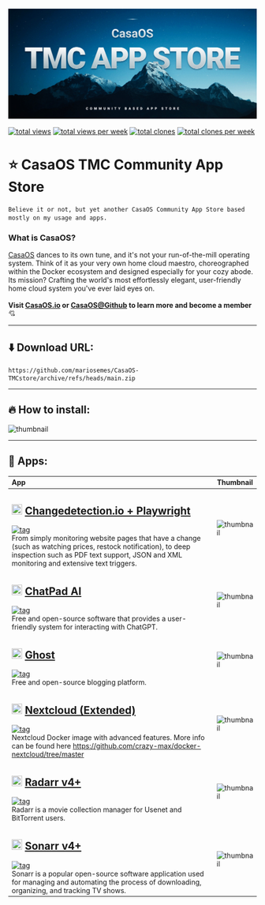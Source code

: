 ![hero](Assets/hero.jpg)

[![total views](https://raw.githubusercontent.com/mariosemes/CasaOS-TMCstore/traffic/total_views.svg)](https://github.com/mariosemes/CasaOS-TMCstore/tree/traffic#-total-traffic-data-badge)
[![total views per week](https://raw.githubusercontent.com/mariosemes/CasaOS-TMCstore/traffic/total_views_per_week.svg)](https://github.com/mariosemes/CasaOS-TMCstore/tree/traffic#-total-traffic-data-badge)
[![total clones](https://raw.githubusercontent.com/mariosemes/CasaOS-TMCstore/traffic/total_clones.svg)](https://github.com/mariosemes/CasaOS-TMCstore/tree/traffic#-total-traffic-data-badge)
[![total clones per week](https://raw.githubusercontent.com/mariosemes/CasaOS-TMCstore/traffic/total_clones_per_week.svg)](https://github.com/mariosemes/CasaOS-TMCstore/tree/traffic#-total-traffic-data-badge)

# ⭐ CasaOS TMC Community App Store
```Believe it or not, but yet another CasaOS Community App Store based mostly on my usage and apps.```

### What is CasaOS?
[CasaOS](https://www.casaos.io/) dances to its own tune, and it's not your run-of-the-mill operating system. Think of it as your very own home cloud maestro, choreographed within the Docker ecosystem and designed especially for your cozy abode. Its mission? Crafting the world's most effortlessly elegant, user-friendly home cloud system you've ever laid eyes on.
<br /><br />
**Visit [CasaOS.io](https://www.casaos.io/) or [CasaOS@Github](https://github.com/IceWhaleTech/CasaOS) to learn more and become a member** 💘

---

## ⬇️ Download URL:

    https://github.com/mariosemes/CasaOS-TMCstore/archive/refs/heads/main.zip
 
---

## 🔥 How to install:
![thumbnail](Assets/how-to-install.gif)

---

## 📱 Apps:

| App | Thumbnail |
| :-- | --- |
| <h2><img src=Apps/changedetection/icon.png width=21 height=21> [Changedetection.io + Playwright](https://changedetection.io/)</h2> [![tag](https://img.shields.io/badge/ghcr.io/dgtlmoon/changedetection.io-dev-blue?style=plastic)](https://github.com/dgtlmoon/changedetection.io/pkgs/container/changedetection.io) <br /> From simply monitoring website pages that have a change (such as watching prices, restock notification), to deep inspection such as PDF text support, JSON and XML monitoring and extensive text triggers. | ![thumbnail](Apps/changedetection/thumbnail.png) |
| <h2><img src=Apps/chatpadai/icon.png width=21 height=21> [ChatPad AI](https://chatpad.ai/)</h2> [![tag](https://img.shields.io/badge/ghcr.io/deiucanta/chatpad-latest-blue?style=plastic)](https://github.com/deiucanta/chatpad/pkgs/container/chatpad) <br /> Free and open-source software that provides a user-friendly system for interacting with ChatGPT. | ![thumbnail](Apps/chatpadai/thumbnail.png) |
| <h2><img src=Apps/ghost/icon.png width=21 height=21> [Ghost](https://ghost.org/)</h2> [![tag](https://img.shields.io/badge/ghost-latest-blue?style=plastic)](https://hub.docker.com/_/ghost/) <br /> Free and open-source blogging platform. | ![thumbnail](Apps/ghost/thumbnail.png) |
| <h2><img src=Apps/nextcloud/icon.png width=21 height=21> [Nextcloud (Extended)](https://github.com/crazy-max/docker-nextcloud)</h2> [![tag](https://img.shields.io/badge/crazymax/nextcloud-latest-blue?style=plastic)](https://hub.docker.com/r/crazymax/nextcloud) <br /> Nextcloud Docker image with advanced features. More info can be found here https://github.com/crazy-max/docker-nextcloud/tree/master | ![thumbnail](Apps/nextcloud/thumbnail.png) |
| <h2><img src=Apps/radarr/icon.png width=21 height=21> [Radarr v4+](https://radarr.video/)</h2> [![tag](https://img.shields.io/badge/lscr.io/linuxserver/radarr-develop-blue?style=plastic)](https://github.com/Radarr/Radarr) <br /> Radarr is a movie collection manager for Usenet and BitTorrent users. | ![thumbnail](Apps/radarr/thumbnail.png) |
| <h2><img src=Apps/sonarr/icon.png width=21 height=21> [Sonarr v4+](https://sonarr.tv/)</h2> [![tag](https://img.shields.io/badge/lscr.io/linuxserver/sonarr-4.0.0develop-blue?style=plastic)](https://github.com/Sonarr/Sonarr) <br /> Sonarr is a popular open-source software application used for managing and automating the process of downloading, organizing, and tracking TV shows. | ![thumbnail](Apps/sonarr/thumbnail.png) |
